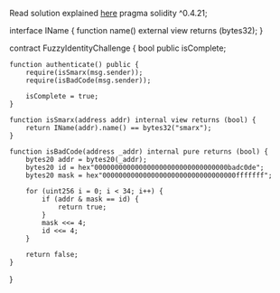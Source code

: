 Read solution explained [here](https://cmichel.io/capture-the-ether-solutions/)
pragma solidity ^0.4.21;

interface IName {
function name() external view returns (bytes32);
}

contract FuzzyIdentityChallenge {
bool public isComplete;

    function authenticate() public {
        require(isSmarx(msg.sender));
        require(isBadCode(msg.sender));

        isComplete = true;
    }

    function isSmarx(address addr) internal view returns (bool) {
        return IName(addr).name() == bytes32("smarx");
    }

    function isBadCode(address _addr) internal pure returns (bool) {
        bytes20 addr = bytes20(_addr);
        bytes20 id = hex"000000000000000000000000000000000badc0de";
        bytes20 mask = hex"000000000000000000000000000000000fffffff";

        for (uint256 i = 0; i < 34; i++) {
            if (addr & mask == id) {
                return true;
            }
            mask <<= 4;
            id <<= 4;
        }

        return false;
    }

}
